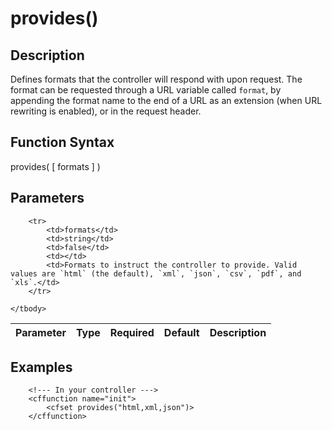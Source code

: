 # provides()

## Description
Defines formats that the controller will respond with upon request. The format can be requested through a URL variable called `format`, by appending the format name to the end of a URL as an extension (when URL rewriting is enabled), or in the request header.

## Function Syntax
provides( [ formats ] )


## Parameters
<table>
	<thead>
		<tr>
			<th>Parameter</th>
			<th>Type</th>
			<th>Required</th>
			<th>Default</th>
			<th>Description</th>
		</tr>
	</thead>
	<tbody>
		
		<tr>
			<td>formats</td>
			<td>string</td>
			<td>false</td>
			<td></td>
			<td>Formats to instruct the controller to provide. Valid values are `html` (the default), `xml`, `json`, `csv`, `pdf`, and `xls`.</td>
		</tr>
		
	</tbody>
</table>


## Examples
	
		<!--- In your controller --->
		<cffunction name="init">
			<cfset provides("html,xml,json")>
		</cffunction>
